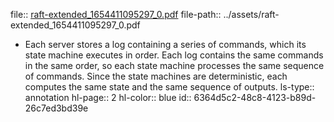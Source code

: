 file:: [raft-extended_1654411095297_0.pdf](../assets/raft-extended_1654411095297_0.pdf)
file-path:: ../assets/raft-extended_1654411095297_0.pdf

- Each server stores a log containing a series of commands, which its state machine executes in order. Each log contains the same commands in the same order, so each state machine processes the same sequence of commands. Since the state machines are deterministic, each computes the same state and the same sequence of outputs.
  ls-type:: annotation
  hl-page:: 2
  hl-color:: blue
  id:: 6364d5c2-48c8-4123-b89d-26c7ed3bd39e